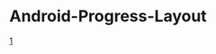 Android-Progress-Layout
=======================

[1][2]


[1]: http://i57.tinypic.com/xmqxed.png
[2]: http://i58.tinypic.com/2rgfhxl.png
